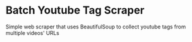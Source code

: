 # Batch Youtube Tag Scraper
 Simple web scraper that uses BeautifulSoup to collect youtube tags from multiple videos' URLs
